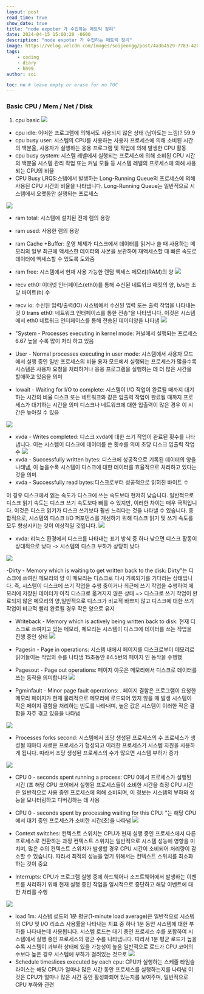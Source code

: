 ```yaml
---
layout: post
read_time: true
show_date: true
title: "node expoter 가 수집하는 메트릭 정리"
date: 2024-04-15 15:00:20 -0600
description: "node expoter 가 수집하는 메트릭 정리"
image: https://velog.velcdn.com/images/soijeongg/post/4a3b4529-7783-4201-90f4-03de54197e08/image.png
tags: 
    - coding
    - diary
    - hh99
author: soi

toc: no # leave empty or erase for no TOC
---
```


### Basic CPU / Mem / Net / Disk

1. cpu basic
![](../assets/img/uploads/cpyu.png)

- cpu idle: 어떠한 프로그램에 의해서도 사용되지 않은 상태 (남아도는 느낌)? 59.9
- cpu busy user: 시스템의 CPU를 사용하는 사용자 프로세스에 의해 소비된 시간의 백분율, 사용자가 실행하는 응용 프로그램 및 작업에 의해 발생한 CPU 활동
- cpu busy system: 시스템 레벨에서 실행되는 프로세스에 의해 소비된 CPU 시간의 백분율
시스템 관리 작업 또는 커널 모듈 등 시스템 레벨의 프로세스에 의해 사용되는 CPU의 비율
- CPU Busy LRQS:스템에서 발생하는 Long-Running Queue의 프로세스에 의해 사용된 CPU 시간의 비율을 나타냅니다. Long-Running Queue는 일반적으로 시스템에서 오랫동안 실행되는 프로세스

![](../assets/img/uploads/memory.png)
- ram total: 시스템에 설치된 전체 램의 용량
- ram used: 사용한 램의 용량
- ram Cache +Buffer:  운영 체제가 디스크에서 데이터를 읽거나 쓸 때 사용하는 메모리의 일부 최근에 액세스한 데이터의 사본을 보관하여 재액세스할 때 빠른 속도로 데이터에 액세스할 수 있도록 도와줌
- ram free: 시스템에서 현재 사용 가능한 랜덤 액세스 메모리(RAM)의 양
![](../assets/img/uploads/network.png)
- recv eth0: 이더넷 인터페이스(eth0)를 통해 수신된 네트워크 패킷의 양, b/s는 초당 바이트(b) 수
- recv io: 수신된 입력/출력(IO) 시스템에서 수신된 입력 또는 출력 작업을 나타내는 것
0 trans eth0: 네트워크 인터페이스를 통한 전송"을 나타냅니다. 이것은 시스템에서 eth0 네트워크 인터페이스를 통해 전송된 데이터양을 나타냄
![](../assets/img/uploads/cpu.png)

- "System - Processes executing in kernel mode: 커널에서 실행되는 프로세스 6.67
높을 수록 많이 처리 하고 있음
- User - Normal processes executing in user mode: 시스템에서 사용자 모드에서 실행 중인 일반 프로세스의 비율 
용자 모드에서 실행되는 프로세스가 많을수록 시스템은 사용자 요청을 처리하거나 응용 프로그램을 실행하는 데 더 많은 시간을 할애하고 있음을 의미
- Iowait - Waiting for I/O to complete:  시스템이 I/O 작업이 완료될 때까지 대기하는 시간의 비율
디스크 또는 네트워크와 같은 입출력 작업이 완료될 때까지 프로세스가 대기하는 시간을 의미
디스크나 네트워크에 대한 입출력이 많은 경우 이 시간은 높아질 수 있음

![](../assets/img/uploads/disk.png)

- xvda - Writes completed: 디스크 xvda에 대한 쓰기 작업이 완료된 횟수를 나타냅니다. 이는 시스템이 디스크에 데이터를 쓴 횟수를 의미
초당 디스크 입출력 작업 수
![](../assets/img/uploads/ioUs.png)
- xvda - Successfully written bytes: 디스크에 성공적으로 기록된 데이터의 양을 나태냄, 이 높을수록 시스템이 디스크에 대한 데이터를 효율적으로 처리하고 있다는 것을 의미
- xvda - Successfully read bytes:디스크로부터 성공적으로 읽혀진 바이트 수

이 경우 디스크에서 읽는 속도가 디스크에 쓰는 속도보다 현저히 낮습니다. 일반적으로 디스크 읽기 속도는 디스크 쓰기 속도보다 빠를 수 있지만, 이러한 차이는 매우 극적입니다. 이것은 디스크 읽기가 디스크 쓰기보다 훨씬 느리다는 것을 나타낼 수 있습니다. 종합적으로, 시스템의 디스크 I/O 퍼포먼스를 개선하기 위해 디스크 읽기 및 쓰기 속도를 모두 향상시키는 것이 이상적일 것입니다.
![](../assets/img/uploads/li.png)

- xvda: 리눅스 환경에서 디스크를 나타내는 표기 방식 중 하나 낮으면 디스크 활동이 상대적으로 낮다 -> 시스템의 디스크 부하가 상당히 낮다 

![](../assets/img/uploads/writev.png)

-Dirty - Memory which is waiting to get written back to the disk: Dirty"는 디스크에 쓰여진 메모리의 양 
이 메모리는 디스크로 다시 기록되기를 기다리는 상태입니다. 즉, 시스템이 디스크에 쓰기 작업을 수행 중이거나 최근에 쓰기 작업을 수행하여 메모리에 저장된 데이터가 아직 디스크로 옮겨지지 않은 상태
=> 디스크로 쓰기 작업이 완료되지 않은 메모리의 양,일반적으로 디스크가 비교적 바쁘지 않고 디스크에 대한 쓰기 작업이 비교적 빨리 완료될 경우 작은 양으로 유지

- Writeback - Memory which is actively being written back to disk: 
현재 디스크로 쓰여지고 있는 메모리, 메모리는 시스템이 디스크에 데이터를 쓰는 작업을 진행 중인 상태
![](../assets/img/uploads/vmet.png)

- Pagesin - Page in operations: 시스템 내에서 페이지를 디스크로부터 메모리로 읽어들이는 작업의 수를 나타냄 15초동안   84.5번의 페이지 인 동작을 수행했
- Pagesout - Page out operations:  페이지 아웃은 메모리에서 디스크로 데이터를 쓰는 동작을 의미합니다
![](../assets/img/uploads/page.png)

- Pgminfault - Minor page fault operations: . 페이지 결함은 프로그램이 요청한 메모리 페이지가 현재 물리적으로 메모리에 로드되어 있지 않을 때 발생
시스템이 작은 페이지 결함을 처리하는 빈도를 나타내며, 높은 값은 시스템이 이러한 작은 결함을 자주 겪고 있음을 나타냅

![](../assets/img/uploads/process.png)

- Processes forks second: 시스템에서 초당 생성된 프로세스의 수
 프로세스가 생성될 때마다 새로운 프로세스가 형성되고 이러한 프로세스가 시스템 자원을 사용하게 됩니다. 따라서 초당 생성된 프로세스의 수가 많으면 시스템 부하가 증가
 
![](../assets/img/uploads/procesdsS.png)

- CPU 0 - seconds spent running a process:  CPU 0에서 프로세스가 실행된 시간 (초
해당 CPU 코어에서 실행된 프로세스들이 소비한 시간을 측정
 CPU 시간은 일반적으로 사용 중인 프로세스에 의해 소비되며, 이 정보는 시스템의 부하와 성능을 모니터링하고 디버깅하는 데 사용
 - CPU 0 - seconds spent by processing waiting for this CPU: "는 해당 CPU에서 대기 중인 프로세스가 소비한 시간(초)을 나타냄
 ![](../assets/img/uploads/contextS.png)

- Context switches: 컨텍스트 스위치는 CPU가 현재 실행 중인 프로세스에서 다른 프로세스로 전환하는 과정
컨텍스트 스위치는 일반적으로 시스템 성능에 영향을 미치며, 많은 수의 컨텍스트 스위치가 발생할 경우 CPU 시간이 소비되어 처리량이 감소할 수 있습니다. 따라서 최적의 성능을 얻기 위해서는 컨텍스트 스위치를 최소화하는 것이 중요

- Interrupts: CPU가 프로그램 실행 중에 하드웨어나 소프트웨어에서 발생하는 이벤트를 처리하기 위해 현재 실행 중인 작업을 일시적으로 중단하고 해당 이벤트에 대한 처리를 수행

![](../assets//img/uploads/load.png)

- load 1m: 시스템 로드의 1분 평균(1-minute load average)은 일반적으로 시스템의 CPU 및 I/O 리소스 사용률을 나타내는 지표 중 하나
 1분 동안 시스템에 대한 부하를 나타내는데 사용됩니다. 시스템 로드는 대기 중인 프로세스 수를 포함하여 시스템에서 실행 중인 프로세스의 평균 수를 나타냅니다. 따라서 1분 평균 로드가 높을수록 시스템이 과부하 상태에 있을 가능성이 높음
 일반적으로 로드가 CPU 코어의 수보다 높은 경우 시스템에 부하가 걸려있는 것으로 
 ![](../assets/img/uploads/sche.png)
- Schedule timeslices executed by each cpu:
 CPU가 실행하는 스케줄 타임슬라이스는 해당 CPU가 얼마나 많은 시간 동안 프로세스를 실행하는지를 나타냄
 이것은 CPU가 얼마나 많은 시간 동안 활성화되어 있는지를 보여주며, 일반적으로 CPU 부하와 관련
